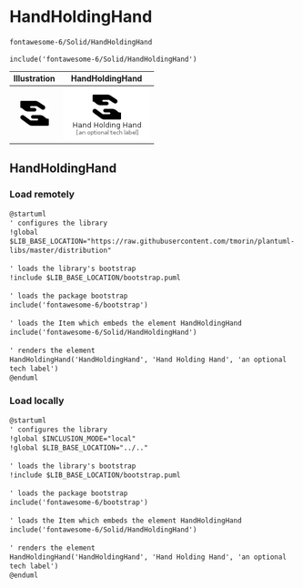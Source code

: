 # HandHoldingHand


```text
fontawesome-6/Solid/HandHoldingHand
```

```text
include('fontawesome-6/Solid/HandHoldingHand')
```



| Illustration | HandHoldingHand |
| :---: | :---: |
| ![illustration for Illustration](../../fontawesome-6/Solid/HandHoldingHand.png) | ![illustration for HandHoldingHand](../../fontawesome-6/Solid/HandHoldingHand.Local.png) |




## HandHoldingHand

### Load remotely
```plantuml
@startuml
' configures the library
!global $LIB_BASE_LOCATION="https://raw.githubusercontent.com/tmorin/plantuml-libs/master/distribution"

' loads the library's bootstrap
!include $LIB_BASE_LOCATION/bootstrap.puml

' loads the package bootstrap
include('fontawesome-6/bootstrap')

' loads the Item which embeds the element HandHoldingHand
include('fontawesome-6/Solid/HandHoldingHand')

' renders the element
HandHoldingHand('HandHoldingHand', 'Hand Holding Hand', 'an optional tech label')
@enduml
```

### Load locally
```plantuml
@startuml
' configures the library
!global $INCLUSION_MODE="local"
!global $LIB_BASE_LOCATION="../.."

' loads the library's bootstrap
!include $LIB_BASE_LOCATION/bootstrap.puml

' loads the package bootstrap
include('fontawesome-6/bootstrap')

' loads the Item which embeds the element HandHoldingHand
include('fontawesome-6/Solid/HandHoldingHand')

' renders the element
HandHoldingHand('HandHoldingHand', 'Hand Holding Hand', 'an optional tech label')
@enduml
```

